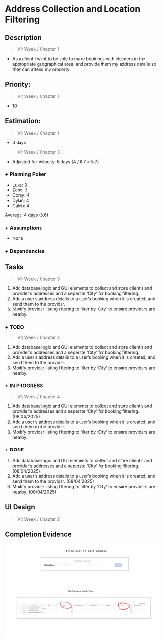 # Address Collection and Location Filtering

## Description  

>   V1: Week / Chapter 1
- As a client I want to be able to make bookings with cleaners in the appropriate geographical area, and provide them my address details so they can attend my property. 

## Priority:  
>   V1: Week / Chapter 1 
- 10

## Estimation:  

>   V1: Week / Chapter 1
- 4 days

>   V1: Week / Chapter 3
- Adjusted for Velocity: 6 days (4 / 0.7 = 5.7)
  
### + Planning Poker  
  
- Luke: 3
- Zane: 3
- Corey: 4
- Dylan: 4
- Caleb: 4

Average: 4 days (3.6)

### + Assumptions  

- None

### + Dependencies



## Tasks  
>   V1: Week / Chapter 3
1. Add database logic and GUI elements to collect and store client’s and provider’s addresses and a seperate ‘City’ for booking filtering. 
2. Add a user’s address details to a user’s booking when it is created, and send them to the provider. 
3. Modify provider listing filtering to filter by ‘City’ to ensure providers are nearby. 

### + TODO
>   V1: Week / Chapter 4
1. Add database logic and GUI elements to collect and store client’s and provider’s addresses and a seperate ‘City’ for booking filtering.
2. Add a user’s address details to a user’s booking when it is created, and send them to the provider. 
3. Modify provider listing filtering to filter by ‘City’ to ensure providers are nearby. 
### + IN PROGRESS 
>   V1: Week / Chapter 4
1. Add database logic and GUI elements to collect and store client’s and provider’s addresses and a seperate ‘City’ for booking filtering. (08/04/2025)
2. Add a user’s address details to a user’s booking when it is created, and send them to the provider. 
3. Modify provider listing filtering to filter by ‘City’ to ensure providers are nearby. 
### + DONE
1. Add database logic and GUI elements to collect and store client’s and provider’s addresses and a seperate ‘City’ for booking filtering. (08/04/2025)
2. Add a user’s address details to a user’s booking when it is created, and send them to the provider. (08/04/2025)
3. Modify provider listing filtering to filter by ‘City’ to ensure providers are nearby. (08/04/2025)


## UI Design  
>   V1: Week / Chapter 2


## Completion Evidence 

![](/images/iteration2_completion_evidence/location_evidence.png) 
